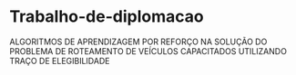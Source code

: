 # Trabalho-de-diplomacao
ALGORITMOS DE APRENDIZAGEM POR REFORÇO NA SOLUÇÃO DO PROBLEMA DE ROTEAMENTO DE VEÍCULOS CAPACITADOS UTILIZANDO TRAÇO DE ELEGIBILIDADE
